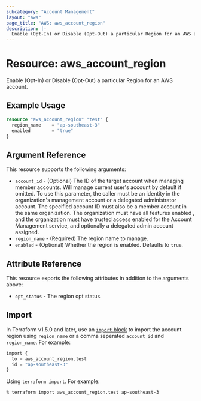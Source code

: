 ```yaml
---
subcategory: "Account Management"
layout: "aws"
page_title: "AWS: aws_account_region"
description: |-
  Enable (Opt-In) or Disable (Opt-Out) a particular Region for an AWS account 
---
```


# Resource: aws_account_region

Enable (Opt-In) or Disable (Opt-Out) a particular Region for an AWS account.

## Example Usage

```terraform
resource "aws_account_region" "test" {
  region_name    = "ap-southeast-3"
  enabled        = "true"
}
```

## Argument Reference

This resource supports the following arguments:

* `account_id` - (Optional) The ID of the target account when managing member accounts. Will manage current user's account by default if omitted. To use this parameter, the caller must be an identity in the organization's management account or a delegated administrator account. The specified account ID must also be a member account in the same organization. The organization must have all features enabled , and the organization must have trusted access enabled for the Account Management service, and optionally a delegated admin account assigned.
* `region_name` - (Required) The region name to manage.
* `enabled` - (Optional) Whether the region is enabled.  Defaults to `true`.

## Attribute Reference

This resource exports the following attributes in addition to the arguments above:

* `opt_status` - The region opt status.

## Import

In Terraform v1.5.0 and later, use an [`import` block](https://developer.hashicorp.com/terraform/language/import) to import the account region using `region_name` or a comma seperated `account_id` and `region_name`. For example:

```terraform
import {
  to = aws_account_region.test
  id = "ap-southeast-3"
}
```

Using `terraform import`. For example:

```console
% terraform import aws_account_region.test ap-southeast-3
```
